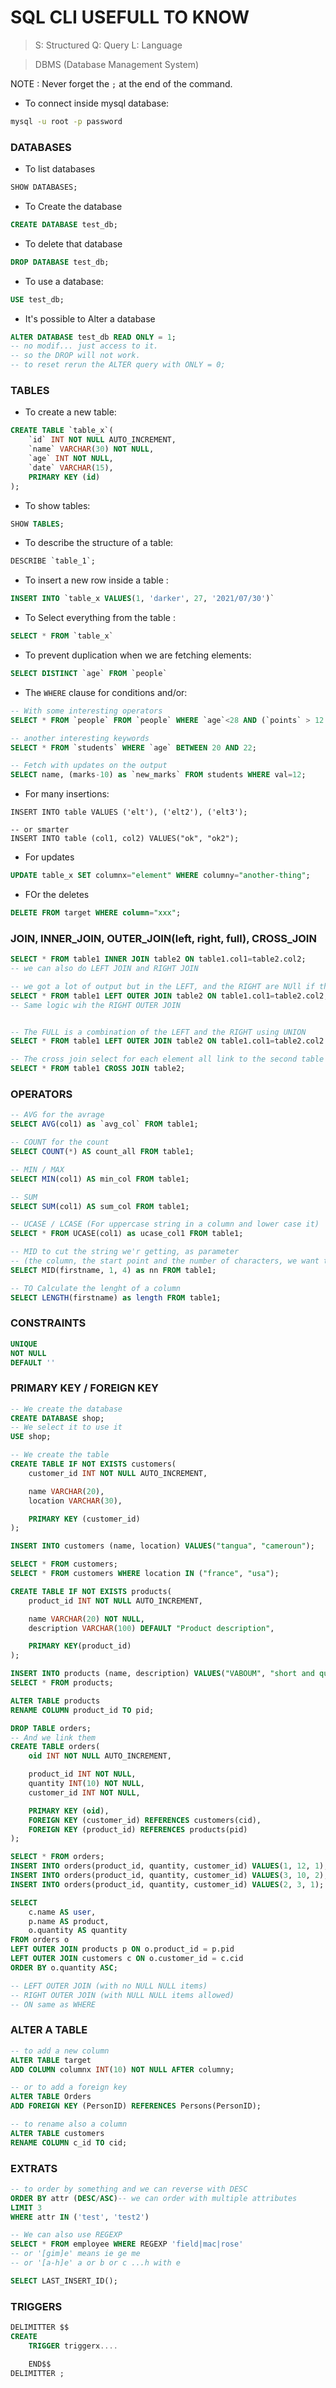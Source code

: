 # SQL CLI USEFULL TO KNOW

> S: Structured
> Q: Query
> L: Language

> DBMS (Database Management System)

NOTE : Never forget the `;` at the end of the command.

- To connect inside mysql database:

```bash
mysql -u root -p password
```

### DATABASES

- To list databases
```sql
SHOW DATABASES;
```

- To Create the database
```sql
CREATE DATABASE test_db;
```

- To delete that database
```sql
DROP DATABASE test_db;
```

- To use a database:
```sql
USE test_db;
```

- It's possible to Alter a database
```sql
ALTER DATABASE test_db READ ONLY = 1;
-- no modif... just access to it.
-- so the DROP will not work.
-- to reset rerun the ALTER query with ONLY = 0;
```

### TABLES

- To create a new table:
```sql
CREATE TABLE `table_x`(
    `id` INT NOT NULL AUTO_INCREMENT,
    `name` VARCHAR(30) NOT NULL,
    `age` INT NOT NULL,
    `date` VARCHAR(15),
    PRIMARY KEY (id)
);
```

- To show tables:
```sql
SHOW TABLES;
```

- To describe the structure of a table:
```sql
DESCRIBE `table_1`;
```

- To insert a new row inside a table :
```sql
INSERT INTO `table_x VALUES(1, 'darker', 27, '2021/07/30')`
```

- To Select everything from the table :
```sql
SELECT * FROM `table_x`
```

- To prevent duplication when we are fetching elements:
```sql
SELECT DISTINCT `age` FROM `people`
```

- The `WHERE` clause for conditions and/or:
```sql
-- With some interesting operators
SELECT * FROM `people` FROM `people` WHERE `age`<28 AND (`points` > 12 OR `sub_points` <= 12) AND `name` LIKE 'd%';

-- another interesting keywords
SELECT * FROM `students` WHERE `age` BETWEEN 20 AND 22;

-- Fetch with updates on the output
SELECT name, (marks-10) as `new_marks` FROM students WHERE val=12;
```
- For many insertions:
```
INSERT INTO table VALUES ('elt'), ('elt2'), ('elt3');

-- or smarter
INSERT INTO table (col1, col2) VALUES("ok", "ok2");
```

- For updates
```sql
UPDATE table_x SET columnx="element" WHERE columny="another-thing";
```

- FOr the deletes
```sql
DELETE FROM target WHERE column="xxx";
```

### JOIN, INNER_JOIN, OUTER_JOIN(left, right, full), CROSS_JOIN

```sql
SELECT * FROM table1 INNER JOIN table2 ON table1.col1=table2.col2;
-- we can also do LEFT JOIN and RIGHT JOIN

-- we got a lot of output but in the LEFT, and the RIGHT are NUll if there are not existing
SELECT * FROM table1 LEFT OUTER JOIN table2 ON table1.col1=table2.col2;
-- Same logic wih the RIGHT OUTER JOIN


-- The FULL is a combination of the LEFT and the RIGHT using UNION
SELECT * FROM table1 LEFT OUTER JOIN table2 ON table1.col1=table2.col2 UNION SELECT * FROM table2 RIGHT OUTER JOIN table2 ON table1.col1=table2.col2;

-- The cross join select for each element all link to the second table
SELECT * FROM table1 CROSS JOIN table2;
```


### OPERATORS
```sql
-- AVG for the avrage
SELECT AVG(col1) as `avg_col` FROM table1;

-- COUNT for the count
SELECT COUNT(*) AS count_all FROM table1;

-- MIN / MAX
SELECT MIN(col1) AS min_col FROM table1;

-- SUM
SELECT SUM(col1) AS sum_col FROM table1;

-- UCASE / LCASE (For uppercase string in a column and lower case it)
SELECT * FROM UCASE(col1) as ucase_col1 FROM table1;

-- MID to cut the string we'r getting, as parameter
-- (the column, the start point and the number of characters, we want to cut from)
SELECT MID(firstname, 1, 4) as nn FROM table1;

-- TO Calculate the lenght of a column
SELECT LENGTH(firstname) as length FROM table1;
```

### CONSTRAINTS

```sql
UNIQUE
NOT NULL
DEFAULT ''
```

### PRIMARY KEY / FOREIGN KEY

```sql
-- We create the database
CREATE DATABASE shop;
-- We select it to use it
USE shop;

-- We create the table
CREATE TABLE IF NOT EXISTS customers(
    customer_id INT NOT NULL AUTO_INCREMENT,

    name VARCHAR(20),
    location VARCHAR(30),

    PRIMARY KEY (customer_id)
);

INSERT INTO customers (name, location) VALUES("tangua", "cameroun");

SELECT * FROM customers;
SELECT * FROM customers WHERE location IN ("france", "usa");

CREATE TABLE IF NOT EXISTS products(
    product_id INT NOT NULL AUTO_INCREMENT,

    name VARCHAR(20) NOT NULL,
    description VARCHAR(100) DEFAULT "Product description",

    PRIMARY KEY(product_id)
);

INSERT INTO products (name, description) VALUES("VABOUM", "short and quite range");
SELECT * FROM products;

ALTER TABLE products
RENAME COLUMN product_id TO pid;

DROP TABLE orders;
-- And we link them
CREATE TABLE orders(
    oid INT NOT NULL AUTO_INCREMENT,

    product_id INT NOT NULL,
    quantity INT(10) NOT NULL,
    customer_id INT NOT NULL,

    PRIMARY KEY (oid),
    FOREIGN KEY (customer_id) REFERENCES customers(cid),
    FOREIGN KEY (product_id) REFERENCES products(pid)
);

SELECT * FROM orders;
INSERT INTO orders(product_id, quantity, customer_id) VALUES(1, 12, 1);
INSERT INTO orders(product_id, quantity, customer_id) VALUES(3, 10, 2);
INSERT INTO orders(product_id, quantity, customer_id) VALUES(2, 3, 1);

SELECT
    c.name AS user,
    p.name AS product,
    o.quantity AS quantity
FROM orders o
LEFT OUTER JOIN products p ON o.product_id = p.pid
LEFT OUTER JOIN customers c ON o.customer_id = c.cid
ORDER BY o.quantity ASC;

-- LEFT OUTER JOIN (with no NULL NULL items)
-- RIGHT OUTER JOIN (with NULL NULL items allowed)
-- ON same as WHERE

```

### ALTER A TABLE

```sql
-- to add a new column
ALTER TABLE target
ADD COLUMN columnx INT(10) NOT NULL AFTER columny;

-- or to add a foreign key
ALTER TABLE Orders
ADD FOREIGN KEY (PersonID) REFERENCES Persons(PersonID);

-- to rename also a column
ALTER TABLE customers
RENAME COLUMN c_id TO cid;
```

### EXTRATS

```sql
-- to order by something and we can reverse with DESC
ORDER BY attr (DESC/ASC)-- we can order with multiple attributes
LIMIT 3
WHERE attr IN ('test', 'test2')

-- We can also use REGEXP
SELECT * FROM employee WHERE REGEXP 'field|mac|rose'
-- or '[gim]e' means ie ge me
-- or '[a-h]e' a or b or c ...h with e

SELECT LAST_INSERT_ID();
```

### TRIGGERS

```sql
DELIMITTER $$
CREATE
    TRIGGER triggerx....

    END$$
DELIMITTER ;
